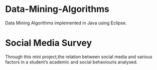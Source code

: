 # Data-Mining-Algorithms
Data Mining Algorithms implemented in Java using Eclipse.

# Social Media Survey
Through this mini project,the relation between social media and various factors in  a student’s academic and social behaviouris analysed. 



